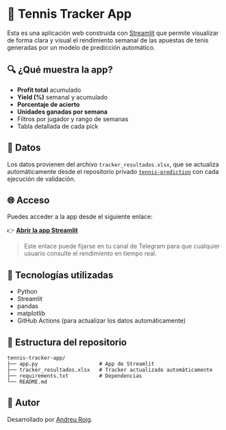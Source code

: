 # 🎾 Tennis Tracker App

Esta es una aplicación web construida con [Streamlit](https://streamlit.io/) que permite visualizar de forma clara y visual el rendimiento semanal de las apuestas de tenis generadas por un modelo de predicción automático.

## 🔍 ¿Qué muestra la app?

- **Profit total** acumulado
- **Yield (%)** semanal y acumulado
- **Porcentaje de acierto**
- **Unidades ganadas por semana**
- Filtros por jugador y rango de semanas
- Tabla detallada de cada pick

## 📅 Datos

Los datos provienen del archivo `tracker_resultados.xlsx`, que se actualiza automáticamente desde el repositorio privado [`tennis-prediction`](https://github.com/andreuroigv/tennis-prediction) con cada ejecución de validación.

## 🌐 Acceso

Puedes acceder a la app desde el siguiente enlace:

👉 **[Abrir la app Streamlit](https://tennis-tracker-app.streamlit.app)**

> Este enlace puede fijarse en tu canal de Telegram para que cualquier usuario consulte el rendimiento en tiempo real.

## 🚀 Tecnologías utilizadas

- Python
- Streamlit
- pandas
- matplotlib
- GitHub Actions (para actualizar los datos automáticamente)

## 📁 Estructura del repositorio

```
tennis-tracker-app/
├── app.py                    # App de Streamlit
├── tracker_resultados.xlsx   # Tracker actualizado automáticamente
├── requirements.txt          # Dependencias
└── README.md
```

## 🧠 Autor

Desarrollado por [Andreu Roig](https://github.com/andreuroigv).
